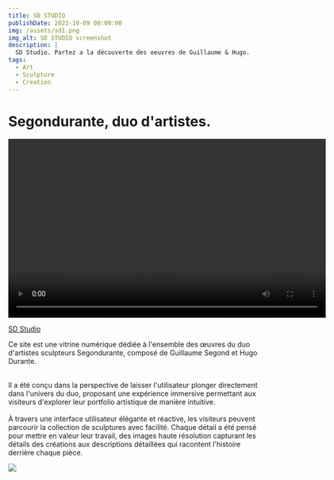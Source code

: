 ```yaml
---
title: SD STUDIO
publishDate: 2023-10-09 00:00:00
img: /assets/sd1.png
img_alt: SD STUDIO screenshot
description: |
  SD Studio. Partez a la découverte des oeuvres de Guillaume & Hugo.
tags:
  - Art
  - Sculpture
  - Creation 
---
```



<h1>Segondurante, duo d'artistes.  </h1>
<video width="640" height="360" controls autoplay>
  <source src="/assets/sdVideoCompress.mp4" type="video/mp4">
  Votre navigateur ne prend pas en charge la lecture de vidéos au format HTML5.
</video>

<a href="https://millecactus.github.io/sdstudio/" target="_blank"> SD Studio </a> 

Ce site est une vitrine numérique dédiée à l'ensemble des œuvres du duo d'artistes sculpteurs Segondurante, composé de Guillaume Segond et Hugo Durante.
</br></br>

Il a été conçu dans la perspective de laisser l'utilisateur plonger directement dans l'univers du duo, proposant une expérience immersive permettant aux visiteurs d'explorer leur portfolio artistique de manière intuitive.
</br></br>
À travers une interface utilisateur élégante et réactive, les visiteurs peuvent parcourir la collection de sculptures avec facilité.
Chaque détail a été pensé pour mettre en valeur leur travail, des images haute résolution capturant les détails des créations aux descriptions détaillées qui racontent l'histoire derrière chaque pièce.

<img src="/assets/sd2.png"> </img>



